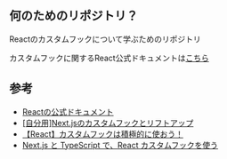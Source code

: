 ## 何のためのリポジトリ？

Reactのカスタムフックについて学ぶためのリポジトリ

カスタムフックに関するReact公式ドキュメントは[こちら](https://ja.react.dev/learn/reusing-logic-with-custom-hooks)

## 参考

- [Reactの公式ドキュメント](https://ja.react.dev/learn/reusing-logic-with-custom-hooks)
- [[自分用]Next.jsのカスタムフックとリフトアップ](https://qiita.com/pix_shimitomo/items/4b6d83febc91d0048f9d)
- [【React】カスタムフックは積極的に使おう！](https://zenn.dev/yuki_tu/articles/6f0042cbba64aa)
- [Next.js と TypeScript で、React カスタムフックを使う](https://commte.net/nextjs-customhook)
